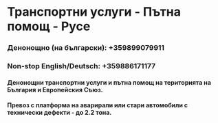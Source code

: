 # Транспортни услуги - Пътна помощ - Русе

### Денонощно (на български): +359899079911
### Non-stop English/Deutsch: +359886171177

####    **Денонощни транспортни услуги и пътна помощ на територията на България и Европейския Съюз.**

####    **Превоз с платформа на аварирали или стари автомобили с технически дефекти - до 2.2 тона.**
